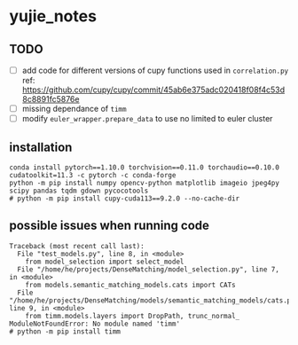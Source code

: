 # yujie_notes

## TODO

- [ ] add code for different versions of cupy functions used in `correlation.py`
  ref: <https://github.com/cupy/cupy/commit/45ab6e375adc020418f08f4c53d8c8891fc5876e>
- [ ] missing dependance of `timm`
- [ ] modify `euler_wrapper.prepare_data` to use no limited to euler cluster

## installation

```shell
conda install pytorch==1.10.0 torchvision==0.11.0 torchaudio==0.10.0 cudatoolkit=11.3 -c pytorch -c conda-forge
python -m pip install numpy opencv-python matplotlib imageio jpeg4py scipy pandas tqdm gdown pycocotools
# python -m pip install cupy-cuda113==9.2.0 --no-cache-dir
```

## possible issues when running code

```conda
Traceback (most recent call last):
  File "test_models.py", line 8, in <module>
    from model_selection import select_model
  File "/home/he/projects/DenseMatching/model_selection.py", line 7, in <module>
    from models.semantic_matching_models.cats import CATs
  File "/home/he/projects/DenseMatching/models/semantic_matching_models/cats.py", line 9, in <module>
    from timm.models.layers import DropPath, trunc_normal_
ModuleNotFoundError: No module named 'timm'
# python -m pip install timm
```
